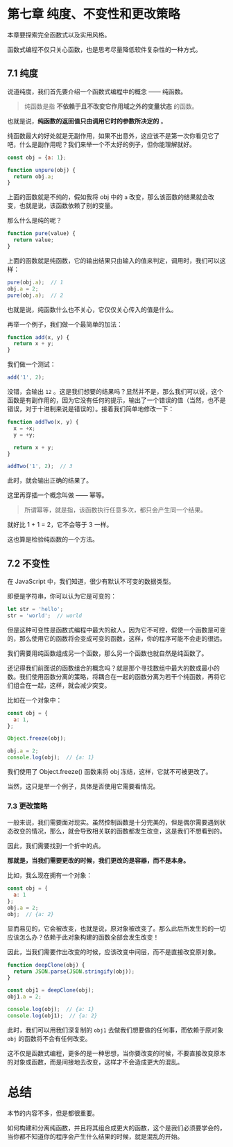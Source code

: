 # 第七章 纯度、不变性和更改策略

本章要探索完全函数式以及实用风格。

函数式编程不仅只关心函数，也是思考尽量降低软件复杂性的一种方式。

## 7.1 纯度

说道纯度，我们首先要介绍一个函数式编程中的概念 —— 纯函数。

> 纯函数是指 **不依赖于且不改变它作用域之外的变量状态** 的函数。

也就是说，**纯函数的返回值只由调用它时的参数所决定的** 。

纯函数最大的好处就是无副作用，如果不出意外，这应该不是第一次你看见它了吧，什么是副作用呢？我们来举一个不太好的例子，但你能理解就好。

```javascript
const obj = {a: 1};

function unpure(obj) {
  return obj.a;
}
```

上面的函数就是不纯的，假如我将 obj 中的 `a` 改变，那么该函数的结果就会改变，也就是说，该函数依赖了别的变量。

那么什么是纯的呢？

```javascript
function pure(value) {
  return value;
}
```

上面的函数就是纯函数，它的输出结果只由输入的值来判定，调用时，我们可以这样：

```javascript
pure(obj.a);  // 1
obj.a = 2;
pure(obj.a);  // 2
```

也就是说，纯函数什么也不关心，它仅仅关心传入的值是什么。

再举一个例子，我们做一个最简单的加法：

```javascript
function add(x, y) {
  return x + y;
}
```

我们做一个测试：

```javascript
add('1', 2);
```

没错，会输出 `12` 。这是我们想要的结果吗？显然并不是，那么我们可以说，这个函数是有副作用的，因为它没有任何的提示，输出了一个错误的值（当然，也不是错误，对于十进制来说是错误的）。接着我们简单地修改一下：

```javascript
function addTwo(x, y) {
  x = +x;
  y = +y;

  return x + y;
}

addTwo('1', 2);  // 3
```

此时，就会输出正确的结果了。

这里再穿插一个概念叫做 —— 幂等。

> 所谓幂等，就是指，该函数执行任意多次，都只会产生同一个结果。

就好比 1 + 1 = 2，它不会等于 3 一样。

这也算是检验纯函数的一个方法。

## 7.2 不变性

在 JavaScript 中，我们知道，很少有默认不可变的数据类型。

即便是字符串，你可以认为它是可变的：

```javascript
let str = 'hello';
str = 'world';  // world
```

但是这种可变性是函数式编程中最大的敌人，因为它不可控，假使一个函数是可变的，那么使用它的函数将会变成可变的函数，这样，你的程序可能不会走的很远。

我们需要用纯函数组成另一个函数，那么另一个函数也就自然是纯函数了。

还记得我们前面说的函数组合的概念吗？就是那个寻找数组中最大的数或最小的数。我们使用函数分离的策略，将耦合在一起的函数分离为若干个纯函数，再将它们组合在一起，这样，就会减少突变。

比如在一个对象中：

```javascript
const obj = {
  a: 1,
};

Object.freeze(obj);

obj.a = 2;
console.log(obj);  // {a: 1}
```

我们使用了 Object.freeze() 函数来将 obj 冻结，这样，它就不可被更改了。

当然，这只是举一个例子，具体是否使用它需要看情况。

### 7.3 更改策略

一般来说，我们需要面对现实。虽然控制函数是十分完美的，但是偶尔需要遇到状态改变的情况，那么，就会导致相关联的函数都发生改变，这是我们不想看到的。

因此，我们需要找到一个折中的点。

**那就是，当我们需要更改的时候，我们更改的是容器，而不是本身。**

比如，我么现在拥有一个对象：

```javascript
const obj = {
  a: 1
};
obj.a = 2;
obj;  // {a: 2}
```

显而易见的，它会被改变，也就是说，原对象被改变了。那么此后所发生的的一切应该怎么办？依赖于此对象构建的函数全部会发生改变！

因此，当我们需要作出改变的时候，应该改变中间层，而不是直接改变原对象。

```javascript
function deepClone(obj) {
  return JSON.parse(JSON.stringify(obj));
}

const obj1 = deepClone(obj);
obj1.a = 2;

console.log(obj);  // {a: 1}
console.log(obj1);  // {a: 2}
```

此时，我们可以用我们深复制的 `obj1` 去做我们想要做的任何事，而依赖于原对象 `obj` 的函数将不会有任何改变。

这不仅是函数式编程，更多的是一种思想，当你要改变的时候，不要直接改变原本的对象或函数，而是间接地去改变，这样才不会造成更大的混乱。

# 总结

本节的内容不多，但是都很重要。

如何构建和分离纯函数，并且将其组合成更大的函数，这个是我们必须要学会的，当你都不知道你的程序会产生什么结果的时候，就是混乱的开始。